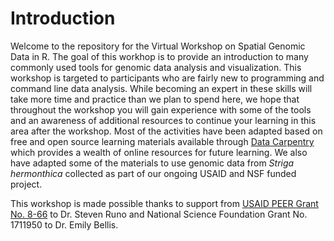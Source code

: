 # Introduction
 
Welcome to the repository for the Virtual Workshop on Spatial Genomic Data in R. The goal of this workhop is to provide an introduction to many commonly used tools for genomic data analysis and visualization. This workshop is targeted to participants who are fairly new to programming and command line data analysis. While becoming an expert in these skills will take more time and practice than we plan to spend here, we hope that throughout the workshop you will gain experience with some of the tools and an awareness of additional resources to continue your learning in this area after the workshop.  Most of the activities have been adapted based on free and open source learning materials available through [Data Carpentry](https://datacarpentry.org/lessons/) which provides a wealth of online resources for future learning.  We also have adapted some of the materials to use genomic data from *Striga hermonthica* collected as part of our ongoing USAID and NSF funded project.

This workshop is made possible thanks to support from [USAID PEER Grant No. 8-66](https://sites.nationalacademies.org/PGA/PEER/PEERscience/PGA_195540) to Dr. Steven Runo and National Science Foundation Grant No. 1711950 to Dr. Emily Bellis.
